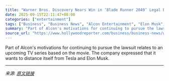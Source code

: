 ```yaml
---
title: "Warner Bros. Discovery Nears Win in ‘Blade Runner 2049’ Legal Battle Over Tesla’s AI Images"
date: 2025-09-15T22:11:47+08:00
categories: ["entertainment"]
tags: ["Business", "Business News", "Alcon Entertainment", "Elon Musk", "Tesla", "Warner Bros.", "Warner Bros. Discovery"]
summary: "Part of Alcon's motivations for continuing to pursue the lawsuit relates to an upcoming TV series based on the movie. The company expressed that it wants to distance itself from Tesla and Elon Musk."
source_url: "https://www.hollywoodreporter.com/business/business-news/warner-bros-nears-win-blade-runner-2049-tesla-ai-lawsuit-1236372114/"
---
```


Part of Alcon's motivations for continuing to pursue the lawsuit relates to an upcoming TV series based on the movie. The company expressed that it wants to distance itself from Tesla and Elon Musk.

---

*来源: [原文链接](https://www.hollywoodreporter.com/business/business-news/warner-bros-nears-win-blade-runner-2049-tesla-ai-lawsuit-1236372114/)*
